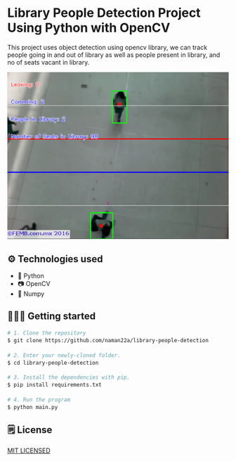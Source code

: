 # Library People Detection Project Using Python with OpenCV

This project uses object detection using opencv library, we can track people going in and out of library as well as people present in library, and no of seats vacant in library.

![Project Preview](./assets/image.png)

## ⚙️ Technologies used

-   🐍 Python
-   📷 OpenCV
-   🔢 Numpy

## 🚶🏻‍♂️ Getting started

```bash
# 1. Clone the repository
$ git clone https://github.com/naman22a/library-people-detection

# 2. Enter your newly-cloned folder.
$ cd library-people-detection

# 3. Install the dependencies with pip.
$ pip install requirements.txt

# 4. Run the program
$ python main.py
```

## 🗒️ License

[MIT LICENSED](./LICENSE)
